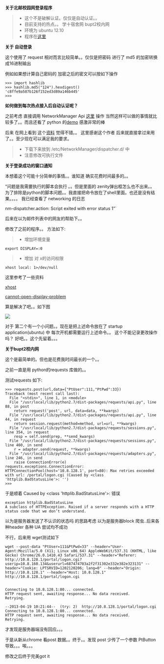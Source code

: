 **关于北邮校园网登录程序**

>* 这个不是破解认证。仅仅是自动认证。。
>* 目前支持的热点。。 学十宿舍网  bupt2校内网
>* 环境为 ubuntu 12.10  
>* 程序在[这里](https://gist.github.com/xiyoulaoyuanjia/2d63e1b41ec711f8d5e1)


**关于 自动登录**

这个使用了 request 相对而言比较简单。。仅仅是把密码 进行了 md5 的加密转换成16进制输出

例如如果想计算自己密码的 加密之后的密文可以按如下操作

    >>> import hashlib
    >>> hashlib.md5("124").hexdigest()
    'c8ffe9a587b126f152ed3d89a146b445'
    >>> 

**如何做到每次热点接入后自动认证呢？**

之前考虑 直接调用 NetworkManager Api [这里](http://projects.gnome.org/NetworkManager/)  操作 
当然这样可以做的事情就比较多了。。而且还看了 python 的[demo](http://cgit.freedesktop.org/NetworkManager/NetworkManager/tree/examples/python) 
感激非常的棒

后来 在网上看到 这个[资料](http://t.du9l.com/post/40) 觉得不错。。 这里感谢这个作者
后来就直接拿过来用了。。至少现在可以满足我的要求。

>* 下载下来放到 /etc/NetworkManager/dispatcher.d/ 中
>* 注意修改可执行文件


**关于登录成功的窗口通知**

本想着这个可能十分简单的事情。。谁知道 确实花费时间最多的。。

“问题是我需要执行的脚本会执行 。。但是里面的 zenity弹出框怎么也不出来。。
为了排除是python的脚本问题。。我直接把命令放在了shell里面。也还是没有结果。。。。 
我已经查看了 networking 的日志  

nm-dispatcher.action: Script  exited with error status 1”`

后来在以为邮件列表中的网友的帮助下。。

修改了之前的程序。。
方法如下:

>* 增加环境变量
    
    export DISPLAY=:0 

>* 增加 对 x的访问权限
    
    xhost local: 1>/dev/null

这里参考了一些资料

[xhost](http://www.leidinger.net/X/xhost.html)

[cannot-open-display-problem](http://promberger.info/linux/2009/01/02/running-x-apps-like-zenity-from-crontab-solving-cannot-open-display-problem/)

算是解决了吧。。如下图

![](http://openapi.vdisk.me/?m=file&a=download_share_file&ss=b3d344--2FxLktIPmUVQn6KtbjbBClvLBx2AMZ3tC--2Blw2c--2Fhq2bVDo7GgYdp7fLKwJNg7K2wEOGfPqP9dHVWL0WzujDdvEZ)

对于 第二个有一个小问题。。现在是把上述命令放在了 startup application(ubuntu) 中 每次开机都需要运行上述命令。。
这个不能记录更改操作吗？  好吧。。这个先留着。。。

**关于bupt2校内网**

这个是最简单的。但也是花费我时间最长的一个。。



之前一直是用 python的requests 库做的。。

测试requests 如下:

    >>> requests.post(url,data={"PtUser":111,"PtPwd":33})
    Traceback (most recent call last):
      File "<stdin>", line 1, in <module>
      File "/usr/local/lib/python2.7/dist-packages/requests/api.py", line 88, in post
        return request('post', url, data=data, **kwargs)
      File "/usr/local/lib/python2.7/dist-packages/requests/api.py", line 44, in request
        return session.request(method=method, url=url, **kwargs)
      File "/usr/local/lib/python2.7/dist-packages/requests/sessions.py", line 354, in request
        resp = self.send(prep, **send_kwargs)
      File "/usr/local/lib/python2.7/dist-packages/requests/sessions.py", line 460, in send
        r = adapter.send(request, **kwargs)
      File "/usr/local/lib/python2.7/dist-packages/requests/adapters.py", line 246, in send
        raise ConnectionError(e)
    requests.exceptions.ConnectionError: HTTPConnectionPool(host='10.8.128.1', port=80): Max retries exceeded with url: /portal/logon.cgi (Caused by <class 'httplib.BadStatusLine'>: '')
    >>> 
     
于是顺着 Caused by <class 'httplib.BadStatusLine'>: 错误 

    exception httplib.BadStatusLine
    A subclass of HTTPException. Raised if a server responds with a HTTP status code that we don’t understand.
 
以为是服务器发送了不认识的状态吗 的思路考虑 以为是服务器block 爬虫..后来各种header 各种 UA 尝试均不成功

不行，后来用 wget测试如下 
  
    wget --post-data "PtUser=111&PtPwd=33" --header="User-Agent:Mozilla/5.0 (X11; Linux x86_64) AppleWebKit/537.31 (KHTML, like Gecko) Chrome/26.0.1410.43 Safari/537.31" --header="Referer: http://10.8.128.1/portal/logon.cgi?userip=10.8.160.134&userurl=687474703a2f2f31302e332e382e323131" --header="Cookie: LPTSRVID=1202120206; lang=0" --header="Origin: http://10.8.128.1" --header="Host: 10.8.128.1"   http://10.8.128.1/portal/logon.cgi 
      
       
    Connecting to 10.8.128.1:80... connected. 
    HTTP request sent, awaiting response... No data received. 
    Retrying. 
      
    --2013-04-19 10:21:44--  (try: 2)  http://10.8.128.1/portal/logon.cgi 
    Connecting to 10.8.128.1:80... connected. 
    HTTP request sent, awaiting response... No data received. 
    Retrying. 

才发现是服务器端没有回应。。。

于是从新从chrome 看post 数据。。终于。。发现 post 少传了一个参数 PtButton 导致。。。唉。。。

修改之后终于完美got it







